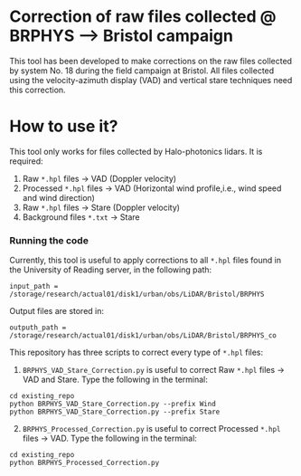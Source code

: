 # Correction of raw files collected @ BRPHYS --> Bristol campaign

This tool has been developed to make corrections on the raw files collected by system No. 18 during the field campaign at Bristol.
All files collected using the velocity-azimuth display (VAD) and vertical stare techniques need this correction.

# How to use it?

This tool only works for files collected by Halo-photonics lidars. It is required:

1) Raw `*.hpl` files -> VAD (Doppler velocity)
2) Processed `*.hpl` files -> VAD (Horizontal wind profile,i.e., wind speed and wind direction)
3) Raw `*.hpl` files -> Stare (Doppler velocity)
4) Background files `*.txt` -> Stare

### Running the code

Currently, this tool is useful to apply corrections to all `*.hpl` files found in the University of Reading server, in the following path:

`input_path = /storage/research/actual01/disk1/urban/obs/LiDAR/Bristol/BRPHYS`

Output files are stored in:

`outputh_path = /storage/research/actual01/disk1/urban/obs/LiDAR/Bristol/BRPHYS_co`

This repository has three scripts to correct every type of `*.hpl` files:

1) `BRPHYS_VAD_Stare_Correction.py` is useful to correct Raw `*.hpl` files -> VAD and Stare. Type the following in the terminal:
```
cd existing_repo
python BRPHYS_VAD_Stare_Correction.py --prefix Wind
python BRPHYS_VAD_Stare_Correction.py --prefix Stare
```

2) `BRPHYS_Processed_Correction.py` is useful to correct Processed `*.hpl` files -> VAD. Type the following in the terminal:
```
cd existing_repo
python BRPHYS_Processed_Correction.py
```

